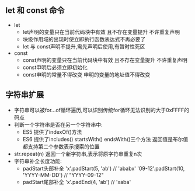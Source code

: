 ## let 和 const 命令
- let
    + let声明的变量只在当前代码块中有效 且不存在变量提升 不许重复声明
    + 块级作用域的出现时使立即执行函数表达式不再必要了
    + let 与 const声明不提升,需先声明后使用,有暂时性死区
- const
    + const声明的变量只在当前代码块中有效 且不存在变量提升 不许重复声明
    + const申明后必须立即初始化
    + const申明的常量不得改变 申明的变量的地址值不得改变

## 字符串扩展
- 字符串可以被for...of循环遍历,可以识别传统for循环无法识别的大于0xFFFF的码点
- 判断一个字符串是否在另一个字符串中:
    + ES5 提供了indexOf()方法
    + ES6 提供了includes() startsWith() endsWith()三个方法  返回值是布尔值 都支持第二个参数表示搜索的位置
- str.repeat(n) 返回一个新字符串,表示将原字符串重复n次
- 字符串补全长度功能:
    + padStart头部补全 'x'.padStart(5, 'ab') // 'ababx' '09-12'.padStart(10, 'YYYY-MM-DD') // "YYYY-09-12"
    + padStart尾部补全 'x'.padEnd(4, 'ab') // 'xaba'
    
